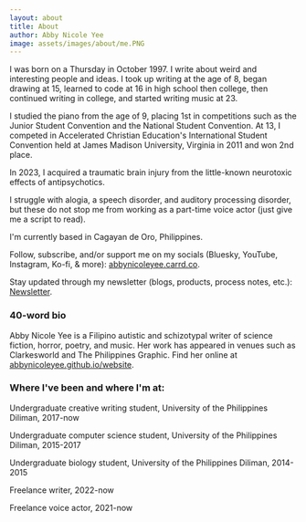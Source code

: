 ```yaml
---
layout: about
title: About
author: Abby Nicole Yee
image: assets/images/about/me.PNG
---
```


<p class="paragraph-lg">I was born on a Thursday in October 1997. I write about weird and interesting people and ideas. I took up writing at the age of 8<span class='footnote' data-toggle="tooltip" title="journaling"></span>, began drawing at 15<span class='footnote' data-toggle="tooltip" title="realistic portraits"></span>, learned to code at 16 in high school<span class='footnote' data-toggle="tooltip"
          title="HTML/CSS"></span> then college<span class='footnote' data-toggle="tooltip" title="C, Python, Java"></span>, then continued writing in college<span class='footnote' data-toggle="tooltip" title="confessional poetry, speculative fiction"></span>, and started writing music<span class='footnote' data-toggle="tooltip" title="MuseScore, Ableton"></span> at 23.</p> 
<p class="paragraph-lg">I studied the piano from the age of 9, placing 1st in competitions such as the Junior Student Convention and the National Student Convention. At 13, I competed in Accelerated Christian Education's International Student Convention held at James Madison University, Virginia in 2011 and won 2nd place. </p>

<p class="paragraph-lg">In 2023, I acquired a traumatic brain injury from the little-known neurotoxic effects<span class='footnote' data-toggle="tooltip" title="Dare I say, lobotomy-like"></span> of antipsychotics.</p>
<p class="paragraph-lg">I struggle with alogia, a speech disorder, and auditory processing disorder, but these do not stop me from working as a part-time voice actor (just give me a script to read).</p>
<p class="paragraph-lg">I'm currently based in Cagayan de Oro, Philippines.</p> 
<p class="paragraph-lg">Follow, subscribe, and/or support me on my socials (Bluesky, YouTube, Instagram, Ko-fi, & more): <a href="https://abbynicoleyee.carrd.co">abbynicoleyee.carrd.co</a>.</p>
<p class="paragraph-lg">Stay updated through my newsletter (blogs, products, process notes, etc.): <a href="https://abbynicoleyee.kit.com/profile">Newsletter</a>.</p>

<h3>40-word bio</h3>

<p class="paragraph-lg">Abby Nicole Yee is a Filipino autistic and schizotypal writer of science fiction, horror, poetry, and music. Her work has appeared in venues such as Clarkesworld and The Philippines Graphic. Find her online at <a href="https://abbynicoleyee.github.io/website">abbynicoleyee.github.io/website</a>.</p>

<h3>Where I've been and where I'm at:</h3>
<p class="paragraph-lg">Undergraduate creative writing student, University of the Philippines Diliman, 2017-now<span class='footnote' data-toggle="tooltip" title="A lot of breaks, INCs, and course repeats"></span> </p>
<p class="paragraph-lg">Undergraduate computer science student, University of the Philippines Diliman, 2015-2017</p>
<p class="paragraph-lg">Undergraduate biology student, University of the Philippines Diliman, 2014-2015</p>
<p class="paragraph-lg">Freelance writer, 2022-now</p>
<p class="paragraph-lg">Freelance voice actor, 2021-now</p>
